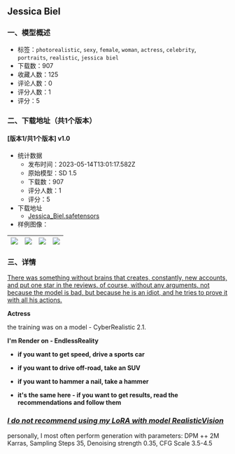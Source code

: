 ## Jessica Biel
### 一、模型概述

- 标签：`photorealistic`, `sexy`, `female`, `woman`, `actress`, `celebrity`, `portraits`, `realistic`, `jessica biel`
- 下载数：907
- 收藏人数：125
- 评论人数：0
- 评分人数：1
- 评分：5

### 二、下载地址（共1个版本）

#### [版本1/共1个版本] v1.0

- 统计数据
  - 发布时间：2023-05-14T13:01:17.582Z
  - 原始模型：SD 1.5
  - 下载数：907
  - 评分人数：1
  - 评分：5
- 下载地址
  - [Jessica_Biel.safetensors](https://civitai.com/api/download/models/70495)
- 样例图像：

| <img src="https://image.civitai.com/xG1nkqKTMzGDvpLrqFT7WA/21d30799-bb27-4f0c-b5f8-e8164c8e20c0/width=450/787152.jpeg" /> | <img src="https://image.civitai.com/xG1nkqKTMzGDvpLrqFT7WA/1b9fe7dc-7520-4adb-b063-5a8c094f0429/width=450/787169.jpeg" /> | <img src="https://image.civitai.com/xG1nkqKTMzGDvpLrqFT7WA/f09194eb-1561-4804-adfd-8498579ebe68/width=450/787170.jpeg" /> | <img src="https://image.civitai.com/xG1nkqKTMzGDvpLrqFT7WA/71116eef-6305-43c6-b1e2-b60f118f578d/width=450/787172.jpeg" /> |
| ---- | ---- | ---- | ---- |


### 三、详情
<p><u>There was something without brains that creates, constantly, new accounts, and put one star in the reviews. of course, without any arguments. not because the model is bad, but because he is an idiot, and he tries to prove it with all his actions.</u></p><p></p><p><strong>Actress</strong></p><p></p><p>the training was on a model - CyberRealistic 2.1.</p><p><strong>I'm Render on - EndlessReality</strong></p><p></p><ul><li><p><strong>if you want to get speed, drive a sports car</strong></p></li><li><p><strong>if you want to drive off-road, take an SUV</strong></p></li><li><p><strong>if you want to hammer a nail, take a hammer</strong></p></li><li><p><strong>it's the same here - if you want to get results, read the recommendations and follow them</strong></p></li></ul><p></p><h3><strong><em><u>I do not recommend using my LoRA with model RealisticVision</u></em></strong></h3><p></p><p>personally, I most often perform generation with parameters: DPM ++ 2M Karras, Sampling Steps 35, Denoising strength 0.35, CFG Scale 3.5-4.5</p>